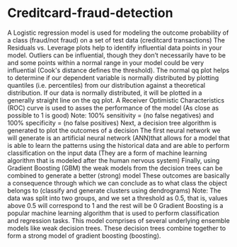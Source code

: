 # Creditcard-fraud-detection
A Logistic regression model is used for modeling the outcome probability of a class (fraud/not fraud) on a set of test data (creditcard transactions)
The Residuals vs. Leverage plots help to identify influential data points in your model. Outliers can be influential, though they don’t necessarily have to be and some points within a normal range in your model could be very influential (Cook's distance defines the threshold).
The normal qq plot helps to determine if our dependent variable is normally distributed by plotting quantiles (i.e. percentiles) from our distribution against a theoretical distribution. If our data is normally distributed, it will be plotted in a generally straight line on the qq plot.
A Receiver Optimistic Characteristics (ROC) curve is used to asses the performance of the model (As close as possible to 1 is good)
Note: 100% sensitivity = (no false negatives) and 100% specificity = (no false positives)
Next, a decision tree algorithm is generated to plot the outcomes of a decision
The first neural network we will generate is an artificial neural network (ANN)that allows for a model that is able to learn the patterns using the historical data and are able to perform classification on the input data (They are a form of machine learning algorithm that is modeled after the human nervous system)
Finally, using Gradient Boosting (GBM) the weak models from the decision trees can be combined to generate a better (strong) model
These outcomes are basically a consequence through which we can conclude as to what class the object belongs to (classify and generate clusters using dendrograms)
Note: The data was split into two groups, and we set a threshold as 0.5, that is, values above 0.5 will correspond to 1 and the rest will be 0
Gradient Boosting is a popular machine learning algorithm that is used to perform classification and regression tasks. This model comprises of several underlying ensemble models like weak decision trees. These decision trees combine together to form a strong model of gradient boosting (boosting).

